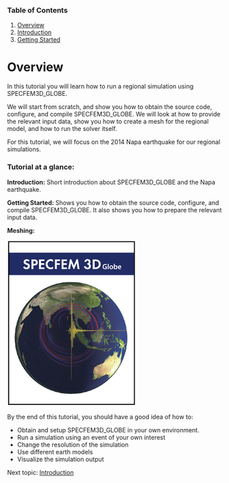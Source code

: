 
### Table of Contents
1. [Overview](/index.md)
2. [Introduction](/intro_specfem.md)
3. [Getting Started](/getting_started.md)


# Overview

In this tutorial you will learn how to run a regional simulation using
SPECFEM3D_GLOBE.

We will start from scratch, and show you how to obtain the source code,
configure, and compile SPECFEM3D_GLOBE. We will look at how to provide the
relevant input data, show you how to create a mesh for the regional model, and
how to run the solver itself.

For this tutorial, we will focus on the 2014 Napa earthquake for our regional
simulations.

### Tutorial at a glance:

**Introduction:** Short introduction about SPECFEM3D_GLOBE and the Napa
earthquake.

**Getting Started:** Shows you how to obtain the source code, configure, and
compile SPECFEM3D_GLOBE. It also shows you how to prepare the relevant input
data.

**Meshing:**


![SPECFEM3D_GLOBE](/Fig/cover-small.jpeg)


By the end of this tutorial, you should have a good idea of how to:
* Obtain and setup SPECFEM3D_GLOBE in your own environment.
* Run a simulation using an event of your own interest
* Change the resolution of the simulation
* Use different earth models
* Visualize the simulation output


Next topic: [Introduction](/intro_specfem.md)
